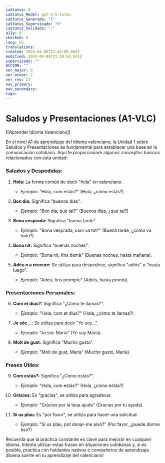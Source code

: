```yaml
---
iaStatus: 8
iaStatus_Model: gpt-3.5-turbo
iaStatus_Generado: "I"
iaStatus_Supervisado: "H"
iaStatus_Validado: "-"
a11y: 0
checked: 0
lang: ES
translations: 
created: 2024-04-06T23:49:00.665Z
modified: 2024-09-05T21:30:54.841Z
supervisado: ""
ACCION: ""
ver_major: 0
ver_minor: 2
ver_rev: 27
nav_primary: 
nav_secondary: 
tags:
---
```

# Saludos y Presentaciones (A1-VLC)

[[Aprender Idioma Valenciano]]

En el nivel A1 de aprendizaje del idioma valenciano, la Unidad 1 sobre Saludos y Presentaciones es fundamental para establecer una base en la comunicación cotidiana. Aquí te proporcionaré algunos conceptos básicos relacionados con esta unidad:

### Saludos y Despedidas:

1. **Hola:** La forma común de decir "hola" en valenciano.
   - *Ejemplo:* "Hola, com estàs?" (Hola, ¿cómo estás?)

2. **Bon dia:** Significa "buenos días".
   - *Ejemplo:* "Bon dia, què tal?" (Buenos días, ¿qué tal?)

3. **Bona vesprada:** Significa "buena tarde".
   - *Ejemplo:* "Bona vesprada, com va tot?" (Buena tarde, ¿cómo va todo?)

4. **Bona nit:** Significa "buenas noches".
   - *Ejemplo:* "Bona nit, fins demà" (Buenas noches, hasta mañana).

5. **Adéu o a reveure:** Se utiliza para despedirse, significa "adiós" o "hasta luego".
   - *Ejemplo:* "Adéu, fins prompte" (Adiós, hasta pronto).

### Presentaciones Personales:

6. **Com et dius?:** Significa "¿Cómo te llamas?".
   - *Ejemplo:* "Hola, com et dius?" (Hola, ¿cómo te llamas?)

7. **Jo sóc...:** Se utiliza para decir "Yo soy...".
   - *Ejemplo:* "Jo sóc María" (Yo soy María).

8. **Molt de gust:** Significa "Mucho gusto".
   - *Ejemplo:* "Molt de gust, Maria" (Mucho gusto, María).

### Frases Útiles:

9. **Com estàs?:** Significa "¿Cómo estás?".
   - *Ejemplo:* "Hola, com estàs?" (Hola, ¿cómo estás?)

10. **Gràcies:** Es "gracias", se utiliza para agradecer.
    - *Ejemplo:* "Gràcies per la teua ajuda" (Gracias por tu ayuda).

11. **Si us plau:** Es "por favor", se utiliza para hacer una solicitud.
    - *Ejemplo:* "Si us plau, pot donar-me això?" (Por favor, ¿puede darme eso?)

Recuerda que la práctica constante es clave para mejorar en cualquier idioma. Intenta utilizar estas frases en situaciones cotidianas y, si es posible, practica con hablantes nativos o compañeros de aprendizaje. ¡Buena suerte en tu aprendizaje del valenciano!